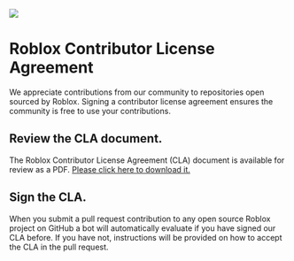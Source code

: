 ![](https://roblox.github.io/cla-bot-store/roblox_logo_black.jpg)

# Roblox Contributor License Agreement

We appreciate contributions from our community to repositories open sourced by Roblox. Signing a contributor license agreement ensures the community is free to use your contributions.

## Review the CLA document.

The Roblox Contributor License Agreement (CLA) document is available for review as a PDF. [Please click here to download it.](https://roblox.github.io/cla-bot-store/Roblox%20Corporation%20Contribution%20License%20Agreement.pdf)

## Sign the CLA.

When you submit a pull request contribution to any open source Roblox project on GitHub a bot will automatically evaluate if you have signed our CLA before. If you have not, instructions will be provided on how to accept the CLA in the pull request.
